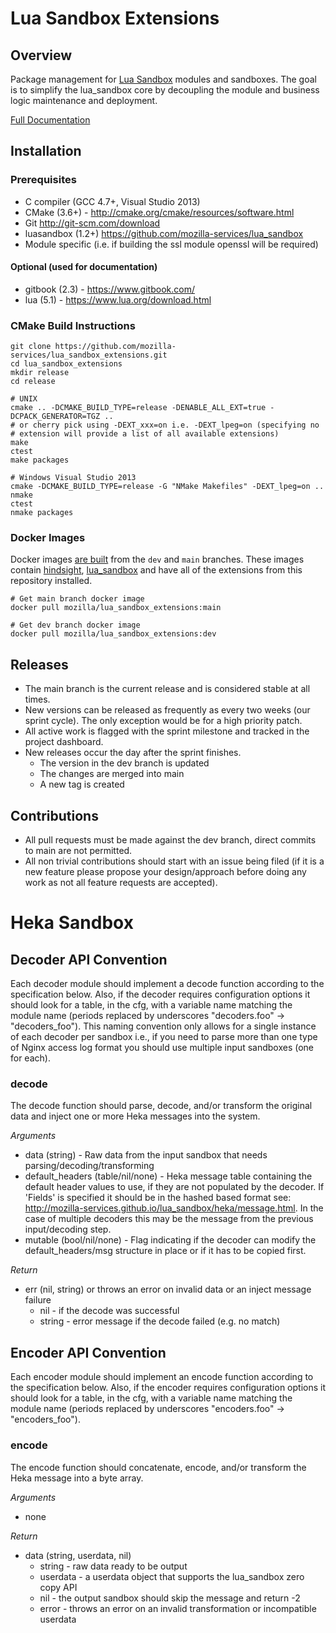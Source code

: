 # Lua Sandbox Extensions

## Overview

Package management for [Lua Sandbox](http://mozilla-services.github.io/lua_sandbox/)
modules and sandboxes. The goal is to simplify the lua_sandbox core by
decoupling the module and business logic maintenance and deployment.

[Full Documentation](http://mozilla-services.github.io/lua_sandbox_extensions)

## Installation

### Prerequisites
* C compiler (GCC 4.7+, Visual Studio 2013)
* CMake (3.6+) - http://cmake.org/cmake/resources/software.html
* Git http://git-scm.com/download
* luasandbox (1.2+) https://github.com/mozilla-services/lua_sandbox
* Module specific (i.e. if building the ssl module openssl will be required)

#### Optional (used for documentation)
* gitbook (2.3) - https://www.gitbook.com/
* lua (5.1) - https://www.lua.org/download.html

### CMake Build Instructions

    git clone https://github.com/mozilla-services/lua_sandbox_extensions.git
    cd lua_sandbox_extensions
    mkdir release
    cd release

    # UNIX
    cmake .. -DCMAKE_BUILD_TYPE=release -DENABLE_ALL_EXT=true -DCPACK_GENERATOR=TGZ ..
    # or cherry pick using -DEXT_xxx=on i.e. -DEXT_lpeg=on (specifying no
    # extension will provide a list of all available extensions)
    make
    ctest
    make packages

    # Windows Visual Studio 2013
    cmake -DCMAKE_BUILD_TYPE=release -G "NMake Makefiles" -DEXT_lpeg=on ..
    nmake
    ctest
    nmake packages

### Docker Images

Docker images [are built](https://hub.docker.com/r/mozilla/lua_sandbox_extensions/) from
the `dev` and `main` branches. These images contain [hindsight](https://github.com/mozilla-services/hindsight),
[lua_sandbox](https://github.com/mozilla-services/lua_sandbox) and have all of the extensions
from this repository installed.

    # Get main branch docker image
    docker pull mozilla/lua_sandbox_extensions:main

    # Get dev branch docker image
    docker pull mozilla/lua_sandbox_extensions:dev

## Releases

* The main branch is the current release and is considered stable at all
  times.
* New versions can be released as frequently as every two weeks (our sprint
  cycle). The only exception would be for a high priority patch.
* All active work is flagged with the sprint milestone and tracked in the
  project dashboard.
* New releases occur the day after the sprint finishes.
  * The version in the dev branch is updated
  * The changes are merged into main
  * A new tag is created

## Contributions

* All pull requests must be made against the dev branch, direct commits to
  main are not permitted.
* All non trivial contributions should start with an issue being filed (if it is
  a new feature please propose your design/approach before doing any work as not
  all feature requests are accepted).

# Heka Sandbox

## Decoder API Convention

Each decoder module should implement a decode function according to the
specification below. Also, if the decoder requires configuration options it
should look for a table, in the cfg, with a variable name matching the module
name (periods replaced by underscores "decoders.foo" -> "decoders_foo"). This
naming convention only allows for a single instance of each decoder per sandbox
i.e., if you need to parse more than one type of Nginx access log format you
should use multiple input sandboxes (one for each).

### decode

The decode function should parse, decode, and/or transform the original data and
inject one or more Heka messages into the system.

*Arguments*
- data (string) - Raw data from the input sandbox that needs
  parsing/decoding/transforming
- default_headers (table/nil/none) - Heka message table containing the default
  header values to use, if they are not populated by the decoder. If 'Fields'
  is specified it should be in the hashed based format see:
  http://mozilla-services.github.io/lua_sandbox/heka/message.html. In the case
  of multiple decoders this may be the message from the previous input/decoding
  step.
- mutable (bool/nil/none) - Flag indicating if the decoder can modify the
  default_headers/msg structure in place or if it has to be copied first.

*Return*
- err (nil, string) or throws an error on invalid data or an inject message
  failure
    - nil - if the decode was successful
    - string - error message if the decode failed (e.g. no match)

## Encoder API Convention

Each encoder module should implement an encode function according to the
specification below. Also, if the encoder requires configuration options it
should look for a table, in the cfg, with a variable name matching the module
name (periods replaced by underscores "encoders.foo" -> "encoders_foo").

### encode

The encode function should concatenate, encode, and/or transform the Heka
message into a byte array.

*Arguments*
- none

*Return*
- data (string, userdata, nil)
    - string - raw data ready to be output
    - userdata - a userdata object that supports the lua_sandbox zero copy API
    - nil - the output sandbox should skip the message and return -2
    - error - throws an error on an invalid transformation or incompatible
      userdata

